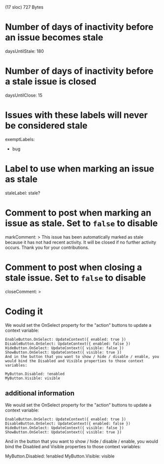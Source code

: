  (17 sloc)  727 Bytes
# Number of days of inactivity before an issue becomes stale
daysUntilStale: 180
# Number of days of inactivity before a stale issue is closed
daysUntilClose: 15
# Issues with these labels will never be considered stale
exemptLabels:
  - bug
# Label to use when marking an issue as stale
staleLabel: stale?
# Comment to post when marking an issue as stale. Set to `false` to disable
markComment: >
  This issue has been automatically marked as stale because it has not had
  recent activity. It will be closed if no further activity occurs. Thank you
  for your contributions.
# Comment to post when closing a stale issue. Set to `false` to disable
closeComment: >



# Coding it

We would set the OnSelect property for the "action" buttons to update a context variable:
```
EnableButton.OnSelect: UpdateContext({ enabled: true })
DisableButton.OnSelect: UpdateContext({ enabled: false })
HideButton.OnSelect: UpdateContext({ visible: false })
ShowButton.OnSelect: UpdateContext({ visible: true })
And in the button that you want to show / hide / disable / enable, you would bind the Disabled and Visible properties to those context variables:

MyButton.Disabled: !enabled
MyButton.Visible: visible
```
## additional information
We would set the OnSelect property for the "action" buttons to update a context variable:
```
EnableButton.OnSelect: UpdateContext({ enabled: true })
DisableButton.OnSelect: UpdateContext({ enabled: false })
HideButton.OnSelect: UpdateContext({ visible: false })
ShowButton.OnSelect: UpdateContext({ visible: true })
```
And in the button that you want to show / hide / disable / enable, you would bind the Disabled and Visible properties to those context variables:

MyButton.Disabled: !enabled
MyButton.Visible: visible

